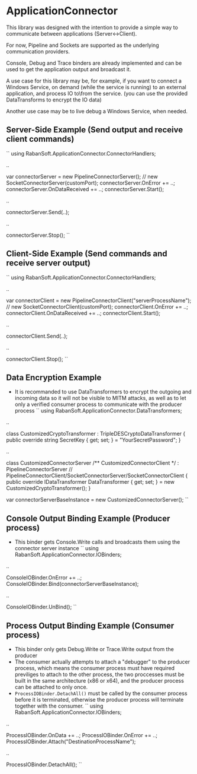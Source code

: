 # ApplicationConnector
This library was designed with the intention to provide a simple way to communicate between applications (Server<->Client).

For now, Pipeline and Sockets are supported as the underlying communication providers.


Console, Debug and Trace binders are already implemented and can be used to get the application output and broadcast it.

A use case for this library may be, for example, if you want to connect a Windows Service, on demand (while the service is running) to an external application, and process IO to\from the service. (you can use the provided DataTransforms to encrypt the IO data)

Another use case may be to live debug a Windows Service, when needed.

## Server-Side Example (Send output and receive client commands)
``
using RabanSoft.ApplicationConnector.ConnectorHandlers;

..

var connectorServer = new PipelineConnectorServer(); // new SocketConnectorServer(customPort);
connectorServer.OnError += ..;
connectorServer.OnDataReceived += ..;
connectorServer.Start();

..

connectorServer.Send(..);

..

connectorServer.Stop();
``

## Client-Side Example (Send commands and receive server output)
``
using RabanSoft.ApplicationConnector.ConnectorHandlers;

..

var connectorClient = new PipelineConnectorClient("serverProcessName"); // new SocketConnectorClient(customPort);
connectorClient.OnError += ..;
connectorClient.OnDataReceived += ..;
connectorClient.Start();

..

connectorClient.Send(..);

..

connectorClient.Stop();
``

## Data Encryption Example
* It is recommanded to use DataTransformers to encrypt the outgoing and incoming data so it will not be visible to MITM attacks, as well as to let only a verified consumer process to communicate with the producer process
``
using RabanSoft.ApplicationConnector.DataTransformers;

..

class CustomizedCryptoTransformer : TripleDESCryptoDataTransformer
{
  public override string SecretKey { get; set; } = "YourSecretPassword";
}

..

class CustomizedConnectorServer /** CustomizedConnectorClient */ : PipelineConnectorServer // PipelineConnectorClient/SocketConnectorServer/SocketConnectorClient
{
  public override IDataTransformer DataTransformer { get; set; } = new CustomizedCryptoTransformer();
}

var connectorServerBaseInstance = new CustomizedConnectorServer();
``

## Console Output Binding Example (Producer process)
* This binder gets Console.Write calls and broadcasts them using the connector server instance
``
using RabanSoft.ApplicationConnector.IOBinders;

..

ConsoleIOBinder.OnError += ..;
ConsoleIOBinder.Bind(connectorServerBaseInstance);

..

ConsoleIOBinder.UnBind();
``

## Process Output Binding Example (Consumer process)
* This binder only gets Debug.Write or Trace.Write output from the producer
* The consumer actually attempts to attach a "debugger" to the producer process, which means the consumer process must have required previliges to attach to the other process, the two proccesses must be built in the same architecture (x86 or x64), and the producer process can be attached to only once.
* <code>ProcessIOBinder.DetachAll()</code> must be called by the consumer process before it is terminated, otherwise the producer process will terminate together with the consumer.
``
using RabanSoft.ApplicationConnector.IOBinders;

..

ProcessIOBinder.OnData += ..;
ProcessIOBinder.OnError += ..;
ProcessIOBinder.Attach("DestinationProcessName");

..

ProcessIOBinder.DetachAll();
``
